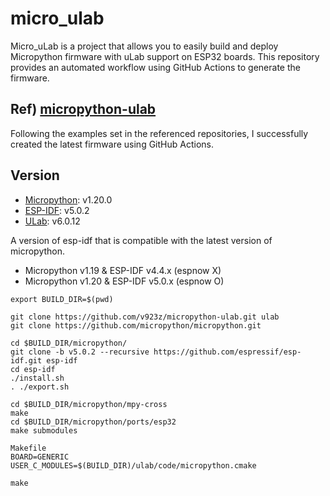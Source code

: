 # micro_ulab
Micro_uLab is a project that allows you to easily build and deploy Micropython firmware with uLab support on ESP32 boards. 
This repository provides an automated workflow using GitHub Actions to generate the firmware.

## Ref) [micropython-ulab](https://github.com/v923z/micropython-ulab)
Following the examples set in the referenced repositories, I successfully created the latest firmware using GitHub Actions.

## Version
- [Micropython](https://github.com/micropython/micropython.git): v1.20.0
- [ESP-IDF](https://github.com/espressif/esp-idf.git): v5.0.2
- [ULab](https://github.com/v923z/micropython-ulab): v6.0.12

A version of esp-idf that is compatible with the latest version of micropython.
- Micropython v1.19 & ESP-IDF v4.4.x (espnow X)
- Micropython v1.20 & ESP-IDF v5.0.x (espnow O)

```shell
export BUILD_DIR=$(pwd)

git clone https://github.com/v923z/micropython-ulab.git ulab
git clone https://github.com/micropython/micropython.git

cd $BUILD_DIR/micropython/
git clone -b v5.0.2 --recursive https://github.com/espressif/esp-idf.git esp-idf
cd esp-idf
./install.sh
. ./export.sh

cd $BUILD_DIR/micropython/mpy-cross
make
cd $BUILD_DIR/micropython/ports/esp32
make submodules

Makefile
BOARD=GENERIC 
USER_C_MODULES=$(BUILD_DIR)/ulab/code/micropython.cmake

make
```
